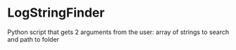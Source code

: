 # LogStringFinder
Python script that gets 2 arguments from the user: array of strings to search and path to folder
